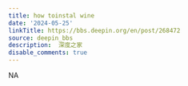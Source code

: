 ```yaml
---
title: how toinstal wine
date: '2024-05-25'
linkTitle: https://bbs.deepin.org/en/post/268472
source: deepin_bbs
description:  深度之家 
disable_comments: true
---
```

NA

